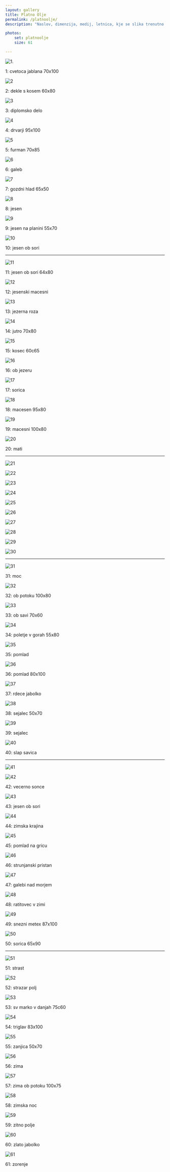 ```yaml
---
layout: gallery
title: Platno Olje
permalink: /platnoolje/
description: "Naslov, dimenzija, medij, letnica, kje se slika trenutno nahaja"

photos:
    set: platnoolje
    size: 61

---
```


![1.](/images/photos/platnoolje-1.jpg)

1: cvetoca jablana 70x100

![2](/images/photos/platnoolje-2.jpg)

2: dekle s kosem 60x80

![3](/images/photos/platnoolje-3.jpg)

3: diplomsko delo

![4](/images/photos/platnoolje-4.jpg)

4: drvarji 95x100

![5](/images/photos/platnoolje-5.jpg)

5: furman 70x85

![6](/images/photos/platnoolje-6.jpg)

6: galeb

![7](/images/photos/platnoolje-7.jpg)

7: gozdni hlad 65x50

![8](/images/photos/platnoolje-8.jpg)

8: jesen

![9](/images/photos/platnoolje-9.jpg)

9: jesen na planini 55x70

![10](/images/photos/platnoolje-10.jpg)

10: jesen ob sori

-------------

![11](/images/photos/platnoolje-11.jpg)

11: jesen ob sori 64x80

![12](/images/photos/platnoolje-12.jpg)

12: jesenski macesni

![13](/images/photos/platnoolje-13.jpg)

13: jezerna roza

![14](/images/photos/platnoolje-14.jpg)

14: jutro 70x80

![15](/images/photos/platnoolje-15.jpg)

15: kosec 60c65

![16](/images/photos/platnoolje-16.jpg)

16: ob jezeru

![17](/images/photos/platnoolje-17.jpg)

17: sorica

![18](/images/photos/platnoolje-18.jpg)

18: macesen 95x80

![19](/images/photos/platnoolje-19.jpg)

19: macesni 100x80

![20](/images/photos/platnoolje-20.jpg)

20: mati

-----

![21](/images/photos/platnoolje-21.jpg)

![22](/images/photos/platnoolje-22.jpg)

![23](/images/photos/platnoolje-23.jpg)

![24](/images/photos/platnoolje-24.jpg)

![25](/images/photos/platnoolje-25.jpg)

![26](/images/photos/platnoolje-26.jpg)

![27](/images/photos/platnoolje-27.jpg)

![28](/images/photos/platnoolje-28.jpg)

![29](/images/photos/platnoolje-29.jpg)

![30](/images/photos/platnoolje-30.jpg)

----

![31](/images/photos/platnoolje-31.jpg)

31: moc

![32](/images/photos/platnoolje-32.jpg)

32: ob potoku 100x80

![33](/images/photos/platnoolje-33.jpg)

33: ob savi 70x60

![34](/images/photos/platnoolje-34.jpg)

34: poletje v gorah 55x80

![35](/images/photos/platnoolje-35.jpg)

35: pomlad

![36](/images/photos/platnoolje-36.jpg)

36: pomlad 80x100

![37](/images/photos/platnoolje-37.jpg)

37: rdece jabolko

![38](/images/photos/platnoolje-38.jpg)

38: sejalec 50x70

![39](/images/photos/platnoolje-39.jpg)

39: sejalec

![40](/images/photos/platnoolje-40.jpg)

40: slap savica

-----

![41](/images/photos/platnoolje-41.jpg)

![42](/images/photos/platnoolje-42.jpg)

42: vecerno sonce

![43](/images/photos/platnoolje-43.jpg)

43: jesen ob sori

![44](/images/photos/platnoolje-44.jpg)

44: zimska krajina

![45](/images/photos/platnoolje-45.jpg)

45: pomlad na gricu

![46](/images/photos/platnoolje-46.jpg)

46: strunjanski pristan

![47](/images/photos/platnoolje-47.jpg)

47: galebi nad morjem

![48](/images/photos/platnoolje-48.jpg)

48: ratitovec v zimi

![49](/images/photos/platnoolje-49.jpg)

49: snezni metex 87x100

![50](/images/photos/platnoolje-50.jpg)

50: sorica 65x90

-----

![51](/images/photos/platnoolje-51.jpg)

51: strast

![52](/images/photos/platnoolje-52.jpg)

52: strazar polj

![53](/images/photos/platnoolje-53.jpg)

53: sv marko v danjah 75c60

![54](/images/photos/platnoolje-54.jpg)

54: triglav 83x100

![55](/images/photos/platnoolje-55.jpg)

55: zanjica 50x70

![56](/images/photos/platnoolje-56.jpg)

56: zima

![57](/images/photos/platnoolje-57.jpg)

57: zima ob potoku 100x75

![58](/images/photos/platnoolje-58.jpg)

58: zimska noc

![59](/images/photos/platnoolje-59.jpg)

59: zitno polje

![60](/images/photos/platnoolje-60.jpg)

60: zlato jabolko

![61](/images/photos/platnoolje-61.jpg)

61: zorenje
